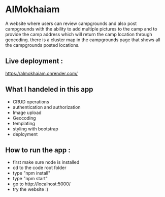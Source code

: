 # AlMokhaiam
A website where users can review campgrounds and also post campgrounds with the ability to add multiple pictures to the camp and to provide the camp address which will return the camp location through geocoding.
there is a cluster map in the campgrounds page that shows all the campgrounds posted locations.

## Live deployment :
https://almokhaiam.onrender.com/

## What I handeled in this app 
- CRUD operations
- authentication and authorization
- Image upload
- Geocoding
- templating 
- styling with bootstrap 
- deployment

## How to run the app : 
- first make sure node is installed 
- cd to the code root folder
- type "npm install" 
- type "npm start"
- go to http://localhost:5000/
- try the website :)

